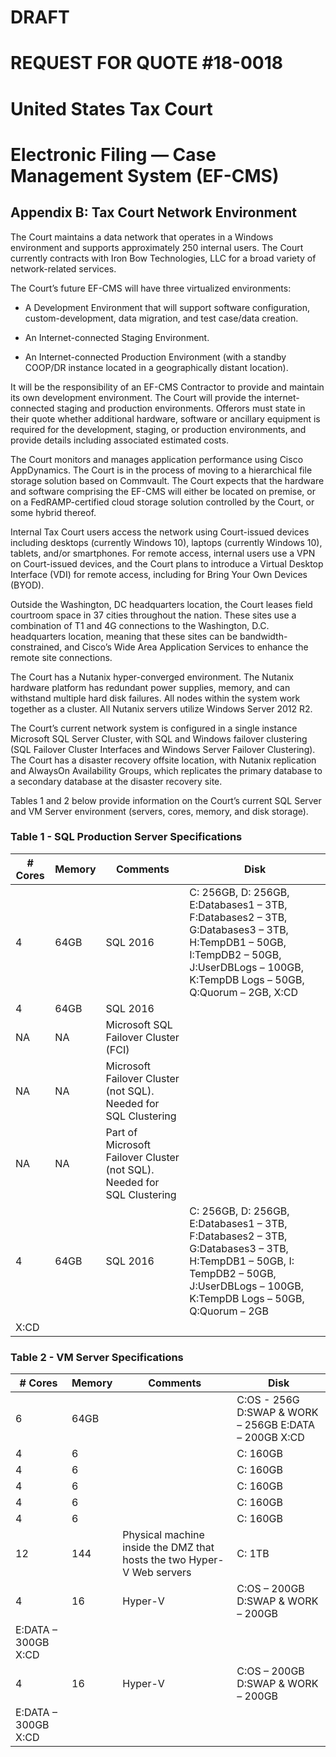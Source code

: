 # DRAFT
# REQUEST FOR QUOTE #18-0018
# United States Tax Court
# Electronic Filing — Case Management System (EF-CMS)

## Appendix B: Tax Court Network Environment

The Court maintains a data network that operates in a Windows environment and supports approximately 250 internal users.  The Court currently contracts with Iron Bow Technologies, LLC for a broad variety of network-related services.

The Court’s future EF-CMS will have three virtualized environments:

- A Development Environment that will support software configuration, custom-development, data migration, and test case/data creation.

- An Internet-connected Staging Environment.

- An Internet-connected Production Environment (with a standby COOP/DR instance located in a geographically distant location).

It will be the responsibility of an EF-CMS Contractor to provide and maintain its own development environment.  The Court will provide the internet-connected staging and production environments.  Offerors must state in their quote whether additional hardware, software or ancillary equipment is required for the development, staging, or production environments, and provide details including associated estimated costs.

The Court monitors and manages application performance using Cisco AppDynamics.  The Court is in the process of moving to a hierarchical file storage solution based on Commvault.  The Court expects that the hardware and software comprising the EF-CMS will either be located on premise, or on a FedRAMP-certified cloud storage solution controlled by the Court, or some hybrid thereof.

Internal Tax Court users access the network using Court-issued devices including desktops (currently Windows 10), laptops (currently Windows 10), tablets, and/or smartphones.  For remote access, internal users use a VPN on Court-issued devices, and the Court plans to introduce a Virtual Desktop Interface (VDI) for remote access, including for Bring Your Own Devices (BYOD).

Outside the Washington, DC headquarters location, the Court leases field courtroom space in 37 cities throughout the nation.  These sites use a combination of T1 and 4G connections to the Washington, D.C. headquarters location, meaning that these sites can be bandwidth-constrained, and Cisco’s Wide Area Application Services to enhance the remote site connections.

The Court has a Nutanix hyper-converged environment.  The Nutanix hardware platform has redundant power supplies, memory, and can withstand multiple hard disk failures.  All nodes within the system work together as a cluster.  All Nutanix servers utilize Windows Server 2012 R2.

The Court’s current network system is configured in a single instance Microsoft SQL Server Cluster, with SQL and Windows failover clustering (SQL Failover Cluster Interfaces and Windows Server Failover Clustering).  The Court has a disaster recovery offsite location, with Nutanix replication and AlwaysOn Availability Groups, which replicates the primary database to a secondary database at the disaster recovery site.

Tables 1 and 2 below provide information on the Court’s current SQL Server and VM Server environment (servers, cores, memory, and disk storage).

### Table 1 - SQL Production Server Specifications

| **# Cores** | **Memory** | **Comments** | **Disk** |
| --- | --- | --- | --- |
| 4 | 64GB | SQL 2016 | C: 256GB, D: 256GB, E:Databases1 – 3TB, F:Databases2 – 3TB, G:Databases3 – 3TB, H:TempDB1 – 50GB, I:TempDB2 – 50GB, J:UserDBLogs – 100GB, K:TempDB Logs – 50GB, Q:Quorum – 2GB, X:CD |
| 4 | 64GB | SQL 2016 |   |
| NA | NA | Microsoft SQL Failover Cluster (FCI) |   |
| NA | NA | Microsoft Failover Cluster (not SQL). Needed for SQL Clustering |   |
| NA | NA | Part of Microsoft Failover Cluster (not SQL). Needed for SQL Clustering |   |
| 4 | 64GB | SQL 2016 | C: 256GB, D: 256GB, E:Databases1 – 3TB, F:Databases2 – 3TB, G:Databases3 – 3TB, H:TempDB1 – 50GB, I: TempDB2 – 50GB, J:UserDBLogs – 100GB, K:TempDB Logs – 50GB, Q:Quorum – 2GB
X:CD |


### Table 2 - VM Server Specifications

| **# Cores** | **Memory** | **Comments** | **Disk** |
| --- | --- | --- | --- |
| 6 | 64GB |   | C:OS - 256G D:SWAP & WORK – 256GB E:DATA – 200GB X:CD |
| 4 | 6 |   | C: 160GB |
| 4 | 6 |   | C: 160GB |
| 4 | 6 |   | C: 160GB |
| 4 | 6 |   | C: 160GB |
| 4 | 6 |   | C: 160GB |
| 12 | 144 | Physical machine inside the DMZ that hosts the two Hyper-V Web servers | C: 1TB |
| 4 | 16 | Hyper-V | C:OS – 200GB D:SWAP & WORK – 200GB
E:DATA – 300GB X:CD |
| 4 | 16 | Hyper-V | C:OS – 200GB D:SWAP & WORK – 200GB
E:DATA – 300GB X:CD |
